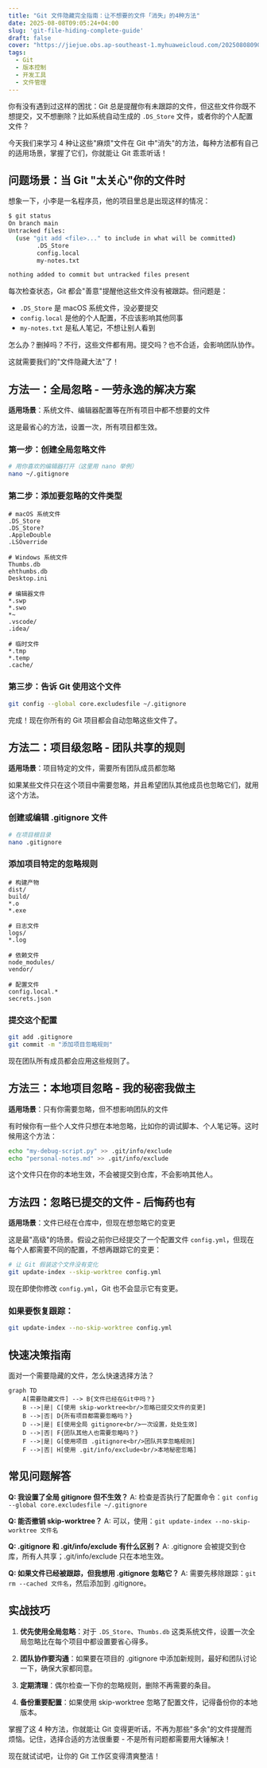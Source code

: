 ```yaml
---
title: "Git 文件隐藏完全指南：让不想要的文件「消失」的4种方法"
date: 2025-08-08T09:05:24+04:00
slug: 'git-file-hiding-complete-guide'
draft: false
cover: "https://jiejue.obs.ap-southeast-1.myhuaweicloud.com/20250808090852902.webp"
tags:
  - Git
  - 版本控制
  - 开发工具
  - 文件管理
---
```


你有没有遇到过这样的困扰：Git 总是提醒你有未跟踪的文件，但这些文件你既不想提交，又不想删除？比如系统自动生成的 `.DS_Store` 文件，或者你的个人配置文件？

今天我们来学习 4 种让这些"麻烦"文件在 Git 中"消失"的方法，每种方法都有自己的适用场景，掌握了它们，你就能让 Git 乖乖听话！

<!--more-->

## 问题场景：当 Git "太关心"你的文件时

想象一下，小李是一名程序员，他的项目里总是出现这样的情况：

```bash
$ git status
On branch main
Untracked files:
  (use "git add <file>..." to include in what will be committed)
        .DS_Store
        config.local
        my-notes.txt

nothing added to commit but untracked files present
```

每次检查状态，Git 都会"善意"提醒他这些文件没有被跟踪。但问题是：
- `.DS_Store` 是 macOS 系统文件，没必要提交
- `config.local` 是他的个人配置，不应该影响其他同事
- `my-notes.txt` 是私人笔记，不想让别人看到

怎么办？删掉吗？不行，这些文件都有用。提交吗？也不合适，会影响团队协作。

这就需要我们的"文件隐藏大法"了！

## 方法一：全局忽略 - 一劳永逸的解决方案

**适用场景**：系统文件、编辑器配置等在所有项目中都不想要的文件

这是最省心的方法，设置一次，所有项目都生效。

### 第一步：创建全局忽略文件

```bash
# 用你喜欢的编辑器打开（这里用 nano 举例）
nano ~/.gitignore
```

### 第二步：添加要忽略的文件类型

```
# macOS 系统文件
.DS_Store
.DS_Store?
.AppleDouble
.LSOverride

# Windows 系统文件  
Thumbs.db
ehthumbs.db
Desktop.ini

# 编辑器文件
*.swp
*.swo
*~
.vscode/
.idea/

# 临时文件
*.tmp
*.temp
.cache/
```

### 第三步：告诉 Git 使用这个文件

```bash
git config --global core.excludesfile ~/.gitignore
```

完成！现在你所有的 Git 项目都会自动忽略这些文件了。

## 方法二：项目级忽略 - 团队共享的规则

**适用场景**：项目特定的文件，需要所有团队成员都忽略

如果某些文件只在这个项目中需要忽略，并且希望团队其他成员也忽略它们，就用这个方法。

### 创建或编辑 .gitignore 文件

```bash
# 在项目根目录
nano .gitignore
```

### 添加项目特定的忽略规则

```
# 构建产物
dist/
build/
*.o
*.exe

# 日志文件
logs/
*.log

# 依赖文件
node_modules/
vendor/

# 配置文件
config.local.*
secrets.json
```

### 提交这个配置

```bash
git add .gitignore
git commit -m "添加项目忽略规则"
```

现在团队所有成员都会应用这些规则了。

## 方法三：本地项目忽略 - 我的秘密我做主

**适用场景**：只有你需要忽略，但不想影响团队的文件

有时候你有一些个人文件只想在本地忽略，比如你的调试脚本、个人笔记等。这时候用这个方法：

```bash
echo "my-debug-script.py" >> .git/info/exclude
echo "personal-notes.md" >> .git/info/exclude
```

这个文件只在你的本地生效，不会被提交到仓库，不会影响其他人。

## 方法四：忽略已提交的文件 - 后悔药也有

**适用场景**：文件已经在仓库中，但现在想忽略它的变更

这是最"高级"的场景。假设之前你已经提交了一个配置文件 `config.yml`，但现在每个人都需要不同的配置，不想再跟踪它的变更：

```bash
# 让 Git 假装这个文件没有变化
git update-index --skip-worktree config.yml
```

现在即使你修改 `config.yml`，Git 也不会显示它有变更。

### 如果要恢复跟踪：

```bash
git update-index --no-skip-worktree config.yml
```

## 快速决策指南

面对一个需要隐藏的文件，怎么快速选择方法？

```mermaid
graph TD
    A[需要隐藏文件] --> B{文件已经在Git中吗？}
    B -->|是| C[使用 skip-worktree<br/>忽略已提交文件的变更]
    B -->|否| D{所有项目都需要忽略吗？}
    D -->|是| E[使用全局 gitignore<br/>一次设置，处处生效]
    D -->|否| F{团队其他人也需要忽略吗？}
    F -->|是| G[使用项目 .gitignore<br/>团队共享忽略规则]
    F -->|否| H[使用 .git/info/exclude<br/>本地秘密忽略]
```

## 常见问题解答

**Q: 我设置了全局 gitignore 但不生效？**
A: 检查是否执行了配置命令：`git config --global core.excludesfile ~/.gitignore`

**Q: 能否撤销 skip-worktree？**
A: 可以，使用：`git update-index --no-skip-worktree 文件名`

**Q: .gitignore 和 .git/info/exclude 有什么区别？**
A: .gitignore 会被提交到仓库，所有人共享；.git/info/exclude 只在本地生效。

**Q: 如果文件已经被跟踪，但我想用 .gitignore 忽略它？**
A: 需要先移除跟踪：`git rm --cached 文件名`，然后添加到 .gitignore。

## 实战技巧

1. **优先使用全局忽略**：对于 `.DS_Store`、`Thumbs.db` 这类系统文件，设置一次全局忽略比在每个项目中都设置要省心得多。

2. **团队协作要沟通**：如果要在项目的 .gitignore 中添加新规则，最好和团队讨论一下，确保大家都同意。

3. **定期清理**：偶尔检查一下你的忽略规则，删除不再需要的条目。

4. **备份重要配置**：如果使用 skip-worktree 忽略了配置文件，记得备份你的本地版本。

掌握了这 4 种方法，你就能让 Git 变得更听话，不再为那些"多余"的文件提醒而烦恼。记住，选择合适的方法很重要 - 不是所有问题都需要用大锤解决！

现在就试试吧，让你的 Git 工作区变得清爽整洁！
